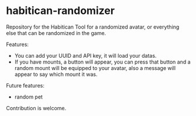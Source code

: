 # habitican-randomizer
Repository for the Habitican Tool for a randomized avatar, or everything else that can be randomized in the game.

Features:
 - You can add your UUID and API key, it will load your datas.
 - If you have mounts, a button will appear, you can press that button and a random mount will be equipped to your avatar, also a message will appear to say which mount it was.

Future features:
 - random pet
 
 Contribution is welcome.
